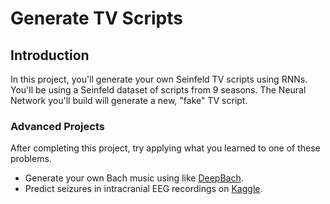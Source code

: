 # Generate TV Scripts

## Introduction

In this project, you'll generate your own Seinfeld TV scripts using RNNs. You'll be using a Seinfeld dataset of scripts from 9 seasons. The Neural Network you'll build will generate a new, "fake" TV script.


### Advanced Projects

After completing this project, try applying what you learned to one of these problems.

* Generate your own Bach music using like [DeepBach](https://arxiv.org/pdf/1612.01010.pdf).
* Predict seizures in intracranial EEG recordings on [Kaggle](https://www.kaggle.com/c/seizure-prediction).
